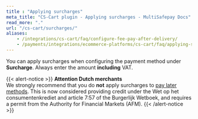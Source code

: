 ```yaml
---
title : "Applying surcharges"
meta_title: "CS-Cart plugin - Applying surcharges - MultiSafepay Docs"
read_more: "."
url: "/cs-cart/surcharges/"
aliases: 
    - /integrations/cs-cart/faq/configure-fee-pay-after-delivery/
    - /payments/integrations/ecommerce-platforms/cs-cart/faq/applying-surcharges/
---
```


You can apply surcharges when configuring the payment method under **Surcharge**. Always enter the amount **including** VAT.

{{< alert-notice >}} **Attention Dutch merchants** <br>  We strongly recommend that you do **not** apply surcharges to [pay later methods](/payment-methods/pay-later/). This is now considered providing credit under the Wet op het consumentenkrediet and article 7:57 of the Burgerlijk Wetboek, and requires a permit from the Authority for Financial Markets (AFM). {{< /alert-notice >}}